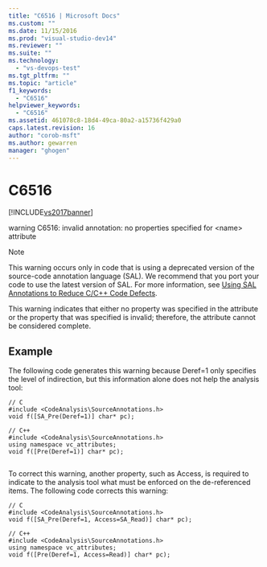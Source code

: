 ```yaml
---
title: "C6516 | Microsoft Docs"
ms.custom: ""
ms.date: 11/15/2016
ms.prod: "visual-studio-dev14"
ms.reviewer: ""
ms.suite: ""
ms.technology: 
  - "vs-devops-test"
ms.tgt_pltfrm: ""
ms.topic: "article"
f1_keywords: 
  - "C6516"
helpviewer_keywords: 
  - "C6516"
ms.assetid: 461078c8-18d4-49ca-80a2-a15736f429a0
caps.latest.revision: 16
author: "corob-msft"
ms.author: gewarren
manager: "ghogen"
---
```

# C6516
[!INCLUDE[vs2017banner](../includes/vs2017banner.md)]

warning C6516: invalid annotation: no properties specified for \<name> attribute  
  
> [!NOTE]
>  This warning occurs only in code that is using a deprecated version of the source-code annotation language (SAL). We recommend that you port your code to use the latest version of SAL. For more information, see [Using SAL Annotations to Reduce C/C++ Code Defects](../code-quality/using-sal-annotations-to-reduce-c-cpp-code-defects.md).  
  
 This warning indicates that either no property was specified in the attribute or the property that was specified is invalid; therefore, the attribute cannot be considered complete.  
  
## Example  
 The following code generates this warning because Deref=1 only specifies the level of indirection, but this information alone does not help the analysis tool:  
  
```  
// C  
#include <CodeAnalysis\SourceAnnotations.h>  
void f([SA_Pre(Deref=1)] char* pc);  
  
// C++  
#include <CodeAnalysis\SourceAnnotations.h>  
using namespace vc_attributes;  
void f([Pre(Deref=1)] char* pc);  
  
```  
  
 To correct this warning, another property, such as Access, is required to indicate to the analysis tool what must be enforced on the de-referenced items. The following code corrects this warning:  
  
```  
// C  
#include <CodeAnalysis\SourceAnnotations.h>  
void f([SA_Pre(Deref=1, Access=SA_Read)] char* pc);   
  
// C++  
#include <CodeAnalysis\SourceAnnotations.h>  
using namespace vc_attributes;  
void f([Pre(Deref=1, Access=Read)] char* pc);  
```



